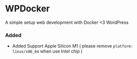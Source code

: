 # WPDocker

A simple setup web development with Docker <3 WordPress

### Added 

- Added Support Apple Silicon M1 ( please remove `platform: linux/x86_64` when use Intel chip )
